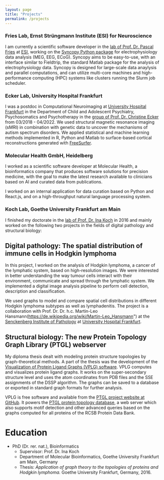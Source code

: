 ```yaml
---
layout: page
title: "Projects"
permalink: /projects
---
```


### Fries Lab, Ernst Strüngmann Institute (ESI) for Neuroscience

I am currently a scientific software developer in the [lab of Prof. Dr. Pascal Fries](https://www.esi-frankfurt.de/people/pascalfries/) at [ESI](https://www.esi-frankfurt.de/), working on the [Syncopy Python package](https://github.com/esi-neuroscience/syncopy) for electrophysiology data analysis (MEG, EEG, ECoG). Syncopy aims to be easy-to-use, with an interface similar to Fieldtrip, the standard Matlab package for the analysis of electrophysiology data. Syncopy is designed for large-scale data anaylysis and parallel computations, and can utilize multi-core machines and high-performance computing (HPC) systems like clusters running the Slurm job scheduler.


### Ecker Lab, University Hospital Frankfurt

I was a postdoc in Computational Neuroimaging at [University Hospital Frankfurt](https://kgu.de) in the Department of Child
and Adolescent Psychiatry, Psychosomatics and Psychotherapy in the [group of Prof. Dr. Christine Ecker](https://www.kgu.de/einrichtungen/kliniken/zentrum-fuer-psychische-gesundheit/psychiatrie-psychosomatik-und-psychotherapie-des-kindes-und-jugendalters/forschung/laboratory-of-neuroimaging) from 03/2018 - 04/2022. We used structural magnetic resonance imaging (sMRI) in combination with genetic data to uncover the mechanisms of autism spectrum disorders. We applied statistical and machine learning methods implemented in R, Python and Matlab to surface-based cortical reconstructions generated with [FreeSurfer](http://freesurfer.net).


### Molecular Health GmbH, Heidelberg

I worked as a scientific software developer at Molecular Health, a bioinformatics company that produces software solutions for precision medicine, with the goal to make the latest research available to clinicians based on AI and curated data from publications.

I worked on an internal application for data curation based on Python and React.js, and on a high-throughput natural language processing system.


### Koch Lab, Goethe University Frankfurt am Main


I finished my doctorate in the [lab of Prof. Dr. Ina Koch](http://www.bioinformatik.uni-frankfurt.de) in 2016 and mainly worked on the following two projects in the fields of digital pathology and structural biology:


## Digital pathology: The spatial distribution of immune cells in Hodgkin lymphoma


In this project, I worked on the analysis of Hodgkin lymphoma, a cancer of the lymphatic system, based on high-resolution images. We were interested in better understanding the way tumour cells interact with their environment, communicate and spread through the lymphatic system. We implemented a digital image analysis pipeline to perform cell detection, description and classification.

We used graphs to model and compare spatial cell distributions in different Hodgkin lymphoma subtypes as well as lymphadenitis. The project is a collaboration with Prof. Dr. Dr. h.c. Martin-Leo Hansmann(https://de.wikipedia.org/wiki/Martin-Leo_Hansmann") at the [Senckenberg Institute of Pathology](https://www.kgu.de/pathologie) at [University Hospital Frankfurt](https://kgu.de).


## Structural biology: The new Protein Topology Graph Library (PTGL) webserver

My diploma thesis dealt with modeling protein structure topologies by graph-theoretical methods. A part of the thesis was the development of the <a href="http://www.bioinformatik.uni-frankfurt.de/tools/vplg/index.html">Visualization of Protein Ligand Graphs (VPLG) software</a>. VPLG computes and visualizes protein ligand graphs. It works on the super-secondary structure level and uses the atom coordinates from PDB files and the SSE assignments of the DSSP algorithm. The graphs can be saved to a database or exported in standard graph formats for further analysis.

VPLG is free software and available from the [PTGL project website at GitHub](https://github.com/MolBIFFM/PTGLtools). It powers the [PTGL protein topology database](http://ptgl.uni-frankfurt.de), a web server which also supports motif detection and other advanced queries based on the graphs computed for all proteins of the RCSB Protein Data Bank.

# Education

* PhD (Dr. rer. nat.), Bioinformatics
  - Supervisor: Prof. Dr. Ina Koch
  - Department of Molecular Bioinformatics, Goethe University Frankfurt am Main, Germany
  - Thesis: *Application of graph theory to the topologies of proteins and Hodgkin lymphoma.* Goethe University Frankfurt, Germany, 2016.